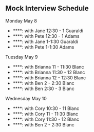 ## Mock Interview Schedule

Monday May 8

* ****: with Jane 12:30 - 1 Guaraldi
* ****: with Pete 12:30 - 1 Adams
* ****: with Jane 1-1:30 Guaraldi
* ****: with Pete 1-1:30 Adams

Tuesday May 9

* ****: with Brianna 11 - 11:30 Blanc
* ****: with Brianna 11:30 - 12 Blanc
* ****: with Brianna 12 - 12:30 Blanc
* ****: with Ben 2 - 2:30 Blanc
* ****: with Ben 2:30 - 3 Blanc


Wednesday May 10

* ****: with Cory 10:30 - 11 Blanc
* ****: with Cory 11 - 11:30 Blanc
* ****: with Cory 11:30 - 12 Blanc
* ****: with Ben 2 - 2:30 Blanc


